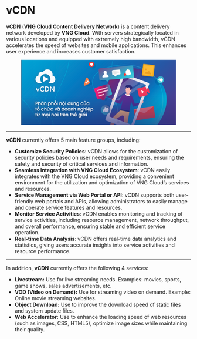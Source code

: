 # vCDN

**vCDN** (**VNG Cloud Content Delivery Network**) is a content delivery network developed by **VNG Cloud**. With servers strategically located in various locations and equipped with extremely high bandwidth, vCDN accelerates the speed of websites and mobile applications. This enhances user experience and increases customer satisfaction.

<figure><img src="../.gitbook/assets/image (93).png" alt=""><figcaption></figcaption></figure>

***

**vCDN** currently offers 5 main feature groups, including:

* **Customize Security Policies**: vCDN allows for the customization of security policies based on user needs and requirements, ensuring the safety and security of critical services and information.
* **Seamless Integration with VNG Cloud Ecosystem**: vCDN easily integrates with the VNG Cloud ecosystem, providing a convenient environment for the utilization and optimization of VNG Cloud’s services and resources.&#x20;
* **Service Management via Web Portal or API**: vCDN supports both user-friendly web portals and APIs, allowing administrators to easily manage and operate service features and resources.
* **Monitor Service Activities**: vCDN enables monitoring and tracking of service activities, including resource management, network throughput, and overall performance, ensuring stable and efficient service operation.
* **Real-time Data Analysis**: vCDN offers real-time data analytics and statistics, giving users accurate insights into service activities and resource performance.

***

In addition, **vCDN** currently offers the following 4 services:

* **Livestream:** Use for live streaming needs. Examples: movies, sports, game shows, sales advertisements, etc.
* **VOD (Video on Demand):** Use for streaming video on demand. Example: Online movie streaming websites.
* **Object Download:** Use to improve the download speed of static files and system update files.
* **Web Accelerator:** Use to enhance the loading speed of web resources (such as images, CSS, HTML5), optimize image sizes while maintaining their quality.
